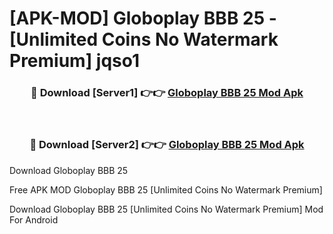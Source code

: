 # [APK-MOD] Globoplay  BBB 25 - [Unlimited Coins No Watermark Premium] jqso1



<div align="center">
<h3>🔴 Download [Server1] 👉👉 <a href="https://momento.my/?title=Globoplay__BBB_25">Globoplay  BBB 25 Mod Apk</a></h3><br>

<h3>🔴 Download [Server2] 👉👉 <a href="https://momento.my/?title=Globoplay__BBB_25">Globoplay  BBB 25 Mod Apk</a></h3>
</div>



Download Globoplay  BBB 25 

Free APK MOD Globoplay  BBB 25 [Unlimited Coins No Watermark Premium]

Download Globoplay  BBB 25 [Unlimited Coins No Watermark Premium] Mod For Android

